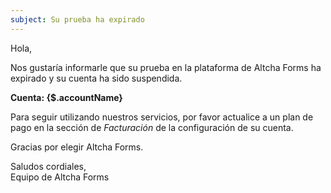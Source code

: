 ```yaml
---
subject: Su prueba ha expirado
---
```


Hola,

Nos gustaría informarle que su prueba en la plataforma de Altcha Forms ha expirado y su cuenta ha sido suspendida.

**Cuenta: {$.accountName}**

Para seguir utilizando nuestros servicios, por favor actualice a un plan de pago en la sección de _Facturación_ de la configuración de su cuenta.

Gracias por elegir Altcha Forms.

Saludos cordiales,  
Equipo de Altcha Forms